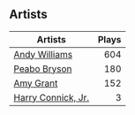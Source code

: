## Artists
Artists | Plays 
----- | -----: 
[Andy Williams](/artists/andy-williams-16425) | 604
[Peabo Bryson](/artists/peabo-bryson-38840) | 180
[Amy Grant](/artists/amy-grant-3053) | 152
[Harry Connick, Jr.](/artists/harry-connick-jr-41411) | 3

